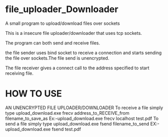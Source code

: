 # file_uploader_Downloader
A small program to upload/download files over sockets

This is a insecure file uploader/downloader that uses tcp sockets.

The program can both send and receive files.

the file sender uses bind socket to receive a connection and starts sending the file over sockets.The file send is unencrypted.

The file receiver gives a connect call to the address specified to start receiving file.


<h1>HOW TO USE</h1>

AN UNENCRYPTED FILE UPLOADER/DOWNLOADER To receive a file simply type upload_download.exe frecv address_to_RECEIVE_from filename_to_save_as
Ex:-upload_download.exe frecv localhost test.pdf
To send a file simply type upload_download.exe fsend filename_to_send
EX:-upload_download.exe fsend test.pdf

